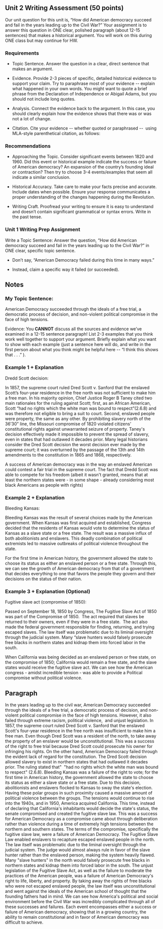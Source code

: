 ## Unit 2 Writing Assessment (50 points) 
Our unit question for this unit is, “How did American democracy succeed and fail in the years leading up to the Civil War?” Your assignment is to answer this question in ONE clear, polished paragraph (about 12-15 sentences) that makes a historical argument. You will work on this during ONE class but may continue for HW. 

### Requirements

-   Topic Sentence. Answer the question in a clear, direct sentence that makes an argument. 
    
-   Evidence. Provide 2-3 pieces of specific, detailed historical evidence to support your claim. Try to paraphrase most of your evidence -- explain what happened in your own words. You might want to quote a brief phrase from the Declaration of Independence or Abigail Adams, but you should not include long quotes. 
    
-   Analysis. Connect the evidence back to the argument. In this case, you should clearly explain how the evidence shows that there was or was not a lot of change.  
    
-   Citation. Cite your evidence -- whether quoted or paraphrased --  using MLA-style parenthetical citation, as follows: 

### Recommendations

-   Approaching the Topic. Consider significant events between 1820 and 1960. Did this event or historical example indicate the success or failure of American democracy? An expansion of the country’s founding ideal or contraction? Then try to choose 3-4 events/examples that seem all indicate a similar conclusion. 
    
-   Historical Accuracy. Take care to make your facts precise and accurate. Include dates when possible. Ensure your response communicates a proper understanding of the changes happening during the Revolution. 
    
-   Writing Craft. Proofread your writing to ensure it is easy to understand and doesn’t contain significant grammatical or syntax errors. Write in the past tense.
    

### Unit 1 Writing Prep Assignment 

Write a Topic Sentence: Answer the question, “How did American democracy succeed and fail in the years leading up to the Civil War?” in ONE clear, specific topic sentence. 

-   Don’t say, “American Democracy failed during this time in many ways.” 
    
-   Instead, claim a specific way it failed (or succeeded).
    


## Notes

### My Topic Sentence: 

American Democracy succeeded through the ideals of a free trial, a democratic process of decision, and non-violent political compromise in the face of high tensions.

Evidence: You __CANNOT__ discuss all the sources and evidence we’ve examined in a 12-15 sentence paragraph! List 2-3 examples that you think work well together to support your argument. Briefly explain what you want to show with each example (just a sentence here will do, and write in the first person about what you think might be helpful here -- “I think this shows that . . .” ).

### Example 1 + Explanation 

Dredd Scott decision:

In 1857, the supreme court ruled Dred Scott v. Sanford that the enslaved Scott’s four-year residence in the free north was not sufficient to make him a free man. In his majority opinion, Chief Justice Roger B Taney cited two main rationales for the ruling against Scott; first, as an African American, Scott “had no rights which the white man was bound to respect”(2.6.8) and was therefore not eligible to bring a suit to court. Second, enslaved people were property, the same as any other. By prohibiting slavery north of the 36’30” line, the Missouri compromise of 1820 violated citizens’ constitutional rights against unwarranted seizure of property. Taney's decision effectively made it impossible to prevent the spread of slavery, even in states that had outlawed it decades prior. Many legal historians consider the Dred Scott decision the worst decision ever made by the supreme court; it was overturned by the passage of the 13th and 14th amendments to the constitution in 1865 and 1868, respectively.

A success of American democracy was in the way an enslaved American could contest a fair trial in the supreme court. The fact that Dredd Scott was able to compete for his freedom (albeit it wasn't granted, means that at least the northern states were - in some shape - already considering most black Americans as people with rights)

### Example 2 + Explanation

Bleeding Kansas:

Bleeding Kansas was the result of several choices made by the American government. When Kansas was first acquired and established, Congress decided that the residents of Kansas would vote to determine the status of Kansas as a slave state or a free state. The result was a massive influx of both abolitionists and enslavers. This deadly combination of political extremists led to massive outbreaks of political violence throughout the state.

For the first time in American history, the government allowed the state to choose its status as either an enslaved person or a free state. Through this, we can see the growth of American democracy from that of a government that decides everything to one that favors the people they govern and their decisions on the status of their nation.

  

### Example 3 + Explanation (Optional)

Fugitive slave act (compromise of 1850):

Passed on September 18, 1850 by Congress, The Fugitive Slave Act of 1850 was part of the Compromise of 1850.  The act required that slaves be returned to their owners, even if they were in a free state.  The act also made the federal government responsible for finding, returning, and trying escaped slaves. The law itself was problematic due to its liminal oversight through the judicial system. Many “slave hunters would falsely prosecute free blacks in northern states and kidnap them into forced labor in the south.

When California was being decided as an enslaved person or free state, on the compromise of 1850; California would remain a free state, and the slave states would receive the fugitive slave act. We can see how the American congress - amidst incredible tension - was able to provide a Political compromise without political violence.


## Paragraph
In the years leading up to the civil war, American Democracy succeeded through the ideals of a free trial, a democratic process of decision, and non-violent political compromise in the face of high tensions. However, it also failed through extreme racism, political violence,  and unjust legislation. In 1857, the supreme court ruled Dred Scott v. Sanford that the enslaved Scott's four-year residence in the free north was insufficient to make him a free man. Even though Dred Scott was a resident of the north, to take away the property of an enslaver would be unconstitutional. This was a success of the right to free trial because Dred Scott could prosecute his owner for infringing his rights. On the other hand, American Democracy failed through the evident lack of regard for the constitution. The Dred Scott decision allowed slavery to exist in northern states that had outlawed it decades prior. The ruling stated that"  "had no rights which the white man was bound to respect" (2.6.8). Bleeding Kansas was a failure of the right to vote; for the first time in American history, the government allowed the state to choose its status as either a slave state or a free state. Due to this decision, abolitionists and enslavers flocked to Kansas to sway the state's election. Having these polar groups in such proximity caused a massive amount of political violence between the groups. The tensions would continue to rise into the 1940s, and in 1950, America acquired California. This time, instead of declaring that California's inhabitants would decide the state's status, the senate compromised and created the fugitive slave law. This was a success for American Democracy as a compromise came about through deliberation rather than violence during a time of extremely high tensions between the northern and southern states. The terms of the compromise, specifically the fugitive slave law, were a failure of American Democracy. The Fugitive Slave Law enabled enslavers to recapture escaped enslaved people in the north. The law itself was problematic due to the liminal oversight through the judicial system. The judge would almost always rule in favor of the slave hunter rather than the enslaved person, making the system heavily flawed. Many "slave hunters" in the north would falsely prosecute free blacks in northern states and kidnap them into forced labor in the south. The unjust legislation of the Fugitive Slave Act, as well as the failure to moderate the practices of the American people, was a failure of American Democracy's right to life, liberty, and property. By taking away the rights of free blacks who were not escaped enslaved people, the law itself was unconstitutional and went against the ideals of the American school of thought that the founding fathers had in mind. We can see how America's political and social environment before the Civil War was incredibly complicated through all of these successes and failures. Each event encompasses either a success or failure of American democracy, showing that in a growing country, the ability to remain constitutional and in favor of American democracy was difficult to achieve.